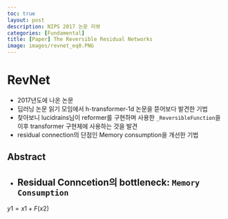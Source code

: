 ```yaml
---
toc: true
layout: post
description: NIPS 2017 논문 리뷰
categories: [Fundamental]
title: [Paper] The Reversible Residual Networks
image: images/revnet_eq8.PNG
---
```


<!-- # RevNet: Backpropagation Without Storing Activations -->
# RevNet
- 2017년도에 나온 논문
- 딥러닝 논문 읽기 모임에서 h-transformer-1d 논문을 뜯어보다 발견한 기법
- 찾아보니 lucidrains님이 reformer를 구현하며 사용한 `_ReversibleFunction`을 이후 transformer 구현체에 사용하는 것을 발견
- residual connection의 단점인 Memory consumption을 개선한 기법

## Abstract
- Residual Conncetion의 bottleneck: `Memory Consumption`
    -

$y1=x1+F(x2)$

<!-- $$
\begin{aligned}\\
y_1=x_1+F(x_2)\\
y_2=x_2+G(y_1)
\end{aligned}\\
$$ -->
